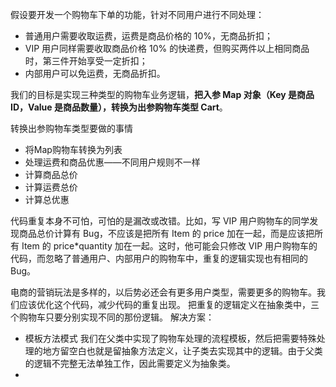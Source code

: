 假设要开发一个购物车下单的功能，针对不同用户进行不同处理：
- 普通用户需要收取运费，运费是商品价格的 10%，无商品折扣；
- VIP 用户同样需要收取商品价格 10% 的快递费，但购买两件以上相同商品时，第三件开始享受一定折扣；
- 内部用户可以免运费，无商品折扣。

我们的目标是实现三种类型的购物车业务逻辑，**把入参 Map 对象（Key 是商品 ID，Value 是商品数量），转换为出参购物车类型 Cart**。

转换出参购物车类型要做的事情
- 将Map购物车转换为列表
- 处理运费和商品优惠——不同用户规则不一样
- 计算商品总价
- 计算运费总价
- 计算总优惠

代码重复本身不可怕，可怕的是漏改或改错。比如，写 VIP 用户购物车的同学发现商品总价计算有 Bug，不应该是把所有 Item 的 price 加在一起，而是应该把所有 Item 的 price*quantity 加在一起。这时，他可能会只修改 VIP 用户购物车的代码，而忽略了普通用户、内部用户的购物车中，重复的逻辑实现也有相同的 Bug。

电商的营销玩法是多样的，以后势必还会有更多用户类型，需要更多的购物车。我们应该优化这个代码，减少代码的重复出现。
把重复的逻辑定义在抽象类中，三个购物车只要分别实现不同的那份逻辑。
解决方案：
- 模板方法模式
  我们在父类中实现了购物车处理的流程模板，然后把需要特殊处理的地方留空白也就是留抽象方法定义，让子类去实现其中的逻辑。由于父类的逻辑不完整无法单独工作，因此需要定义为抽象类。
- 
